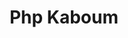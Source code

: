 <h1 align="center">Php Kaboum</h1>
<p align="center">
  <img url="https://media.tenor.com/images/8d8a46b69984a42dab33c69a3155b50a/tenor.gif">
</p>
